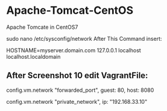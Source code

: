 # Apache-Tomcat-CentOS
Apache Tomcate in CentOS7

sudo nano /etc/sysconfig/network
After This Command insert:

HOSTNAME=myserver.domain.com
127.0.0.1      localhost localhost.localdomain

After Screenshot 10 edit VagrantFile:
-------------------------------
  config.vm.network "forwarded_port", guest: 80, host: 8080
  
  config.vm.network "private_network", ip: "192.168.33.10"

